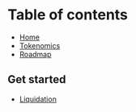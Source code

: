 # Table of contents


* [Home](README.md) 
* [Tokenomics](docs/tokenomics.md) 
* [Roadmap](docs/roadmap.md)


## 

## Get started
* [Liquidation](docs/liquidation.md)
